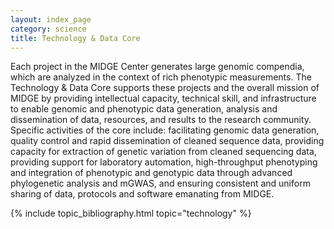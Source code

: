 ```yaml
---
layout: index_page
category: science
title: Technology & Data Core
---
```


Each project in the MIDGE Center generates large genomic compendia, which are analyzed in the context of rich phenotypic measurements. The Technology & Data Core supports these projects and the overall mission of MIDGE by providing intellectual capacity, technical skill, and infrastructure to enable genomic and phenotypic data generation, analysis and dissemination of data, resources, and results to the research community. Specific activities of the core include: facilitating genomic data generation, quality control and rapid dissemination of cleaned sequence data, providing capacity for extraction of genetic variation from cleaned sequencing data, providing support for laboratory automation, high-throughput phenotyping and integration of phenotypic and genotypic data through advanced phylogenetic analysis and mGWAS, and ensuring consistent and uniform sharing of data, protocols and software emanating from MIDGE.

{% include topic_bibliography.html topic="technology" %}
